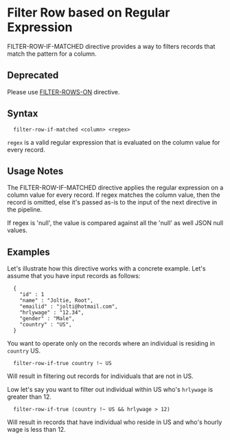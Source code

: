 # Filter Row based on Regular Expression

FILTER-ROW-IF-MATCHED directive provides a way to filters records that match the pattern for a column.

## Deprecated

Please use [FILTER-ROWS-ON](filter-rows-on.md) directive.

## Syntax
```
  filter-row-if-matched <column> <regex>
```

```regex``` is a valid regular expression that is evaluated on the column value for every record.

## Usage Notes

The FILTER-ROW-IF-MATCHED directive applies the regular expression on a column value for every record.
 If regex matches the column value, then the record is omitted, else it's passed as-is to the input of the
 next directive in the pipeline.

 If regex is 'null', the value is compared against all the 'null' as well JSON null values.

## Examples

Let's illustrate how this directive works with a concrete example.
Let's assume that you have input records as follows:

```
  {
    "id" : 1
    "name" : "Joltie, Root",
    "emailid" : "jolti@hotmail.com",
    "hrlywage" : "12.34",
    "gender" : "Male",
    "country" : "US",
  }
```

You want to operate only on the records where an individual is residing in ```country``` US.

```
  filter-row-if-true country !~ US
```

Will result in filtering out records for individuals that are not in US.

Low let's say you want to filter out individual within US who's ```hrlywage``` is greater than 12.

```
  filter-row-if-true (country !~ US && hrlywage > 12)
```

Will result in records that have individual who reside in US and who's hourly wage is less than 12.
